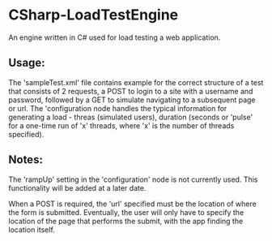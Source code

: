 CSharp-LoadTestEngine
=====================

An engine written in C# used for load testing a web application.

Usage:
------
The 'sampleTest.xml' file contains example for the correct structure of a test that consists of 2 requests, a POST to login to a site with a username and password, followed by a GET to simulate navigating to a subsequent page or url.  The 'configuration node handles the typical information for generating a load - threas (simulated users), duration (seconds or 'pulse' for a one-time run of 'x' threads, where 'x' is the number of threads specified).

Notes:
------
The 'rampUp' setting in the 'configuration' node is not currently used.  This functionality will be added at a later date.

When a POST is required, the 'url' specified must be the location of where the form is submitted.  Eventually, the user will only have to specify the location of the page that performs the submit, with the app finding the location itself.
